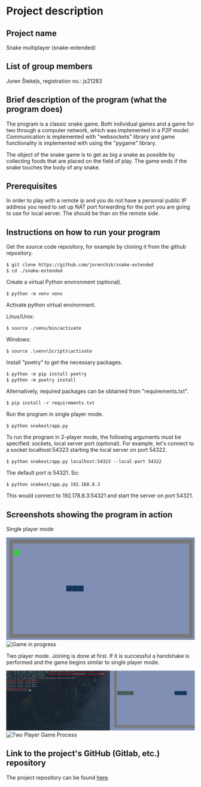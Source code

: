 # Project description

## Project name

Snake multiplayer (snake-extended)

## List of group members

Joren Štekeļs, registration no.: js21283

## Brief description of the program (what the program does)

The program is a classic snake game. Both individual games and a game for two
through a computer network, which was implemented in a P2P model. Communication
is implemented with "websockets" library and game functionality is implemented
with using the "pygame" library.

The object of the snake game is to get as big a snake as possible by collecting
foods that are placed on the field of play. The game ends if the snake touches
the body of any snake.

## Prerequisites 
In order to play with a remote ip and you do not have a personal public IP
address you need to set up NAT port forwarding for the port you are going to
use for local server. The should be than on the remote side.

## Instructions on how to run your program
Get the source code repository, for example by cloning it from the github
repository.

```
$ git clone https://github.com/jorenchik/snake-extended
$ cd ./snake-extended
```

Create a virtual Python environment (optional).
```
$ python -m venv venv
```

Activate python virtual environment.

Linux/Unix: 
```
$ source ./venv/bin/activate
```

Windows: 
```
$ source .\venv\Scripts\activate 
```
Install "poetry" to get the necessary packages.
```
$ python -m pip install poetry 
$ python -m poetry install 
```

Alternatively, required packages can be obtained from "requirements.txt".
```
$ pip install -r requirements.txt
```

Run the program in single player mode. 
```
$ python snakext/app.py
```

To run the program in 2-player mode, the following arguments must be specified:
sockets, local server port (optional). For example, let's connect to a socket
localhost:54323 starting the local server on port 54322.
```
$ python snakext/app.py localhost:54323 --local-port 54322
```

The default port is 54321. So:
```
$ python snakext/app.py 192.168.8.3
```
This would connect to 192.178.8.3:54321 and start the server on port 54321.

## Screenshots showing the program in action

Single player mode

![Game Started](docs/img/singleplayer1.png) ![Game in
progress](docs/img/singleplayer2.png)

Two player mode. Joining is done at first. If it is successful a handshake is
performed and the game begins similar to single player mode.

![Starting a two-player game](docs/img/multiplayer1.png) ![Two Player Game
Process](docs/img/multiplayer2.png)

## Link to the project's GitHub (Gitlab, etc.) repository

The project repository can be found
[here](https://github.com/jorenchik/snake-extended).
